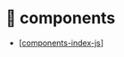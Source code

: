 # 📁 components

- [[components-index-js]]

[//begin]: # "Autogenerated link references for markdown compatibility"
[components-index-js]: components-index-js "index.js"
[//end]: # "Autogenerated link references"
